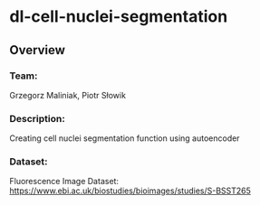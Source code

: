# dl-cell-nuclei-segmentation

## Overview

### Team:
Grzegorz Maliniak, Piotr Słowik
### Description:
Creating cell nuclei segmentation function using autoencoder
### Dataset:
Fluorescence Image Dataset: https://www.ebi.ac.uk/biostudies/bioimages/studies/S-BSST265
